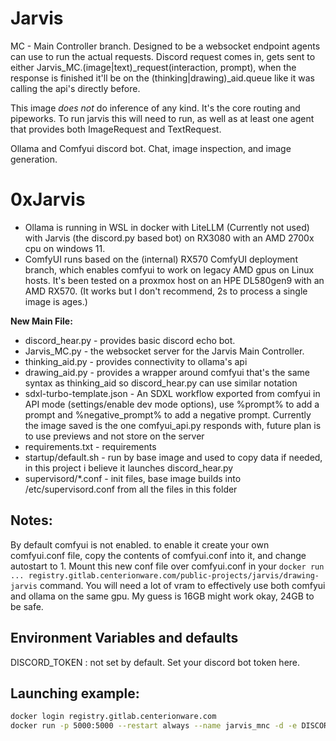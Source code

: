 # Jarvis


MC - Main Controller branch. Designed to be a websocket endpoint agents can use to run the actual requests. Discord request comes in, gets sent to either Jarvis_MC.(image|text)_request(interaction, prompt), when the response is finished it'll be on the (thinking|drawing)_aid.queue like it was calling the api's directly before.

This image _does not_ do inference of any kind. It's the core routing and pipeworks. To run jarvis this will need to run, as well as at least one agent that provides both ImageRequest and TextRequest.

Ollama and Comfyui discord bot. Chat, image inspection, and image generation.

# 0xJarvis
* Ollama is running in WSL in docker with LiteLLM (Currently not used) with Jarvis (the discord.py based bot) on RX3080 with an AMD 2700x cpu on windows 11.
* ComfyUI runs based on the (internal) RX570 ComfyUI deployment branch, which enables comfyui to work on legacy AMD gpus on Linux hosts. It's been tested on a proxmox host on an HPE DL580gen9 with an AMD RX570. (It works but I don't recommend, 2s to process a single image is ages.) 

**New Main File:**
* discord_hear.py - provides basic discord echo bot.
* Jarvis_MC.py - the websocket server for the Jarvis Main Controller.
* thinking_aid.py - provides connectivity to ollama's api
* drawing_aid.py - provides a wrapper around comfyui that's the same syntax as thinking_aid so discord_hear.py can use similar notation
* sdxl-turbo-template.json - An SDXL workflow exported from comfyui in API mode (settings/enable dev mode options), use %prompt% to add a prompt and %negative_prompt% to add a negative prompt. Currently the image saved is the one comfyui_api.py responds with, future plan is to use previews and not store on the server
* requirements.txt - requirements
* startup/default.sh - run by base image and used to copy data if needed, in this project i believe it launches discord_hear.py
* supervisord/*.conf - init files, base image builds into /etc/supervisord.conf from all the files in this folder

## Notes:
 By default comfyui is not enabled. to enable it create your own comfyui.conf file, copy the contents of comfyui.conf into it, and change autostart to 1. Mount this new conf file over comfyui.conf in your `docker run ... registry.gitlab.centerionware.com/public-projects/jarvis/drawing-jarvis` command.
 You will need a lot of vram to effectively use both comfyui and ollama on the same gpu. My guess is 16GB might work okay, 24GB to be safe.

## Environment Variables and defaults

DISCORD_TOKEN : not set by default. Set your discord bot token here.

## Launching example:

```sh
docker login registry.gitlab.centerionware.com
docker run -p 5000:5000 --restart always --name jarvis_mnc -d -e DISCORD_TOKEN=... registry.gitlab.centerionware.com/public-projects/jarvis:drawing-multinode-controller
```



